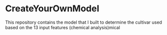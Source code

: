 # CreateYourOwnModel
This repository contains the model that I built to determine the cultivar used based on the 13 input features (chemical analysis)mical
